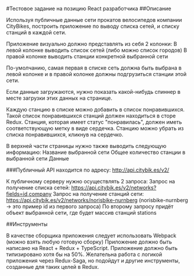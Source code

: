 #Тестовое задание на позицию React разработчика
##Описание

Используя публичные данные сети прокатов велосипедов компании CityBikes, построить приложение по выводу списка сетей, и списку станций в каждой сети.

Приложение визуально должно представлять из себя 2 колонки:
В левой колонке выводить список сетей (либо можно список городов)
В правой колонке выводить станции конкретной выбранной сети

По-умолчанию, самая первая в списке сеть должна быть выбрана в левой колонке и в правой колонке должны подгрузиться станции этой сети.

Если данные загружаются, нужно показать какой-нибудь спиннер в месте загрузки этих данных на странице.

Каждую станцию в списке можно добавить в список понравившихся. Такой список понравившихся станций должен находиться в сторе Redux. Станция, которая имеет статус "понравилась", должен иметь соответствующую метку в виде сердечка. Станцию можно убрать из списка понравившихся, кликнув на сердечко.

В верхней части страницы нужно также выводить следующую информацию:
Название выбранной сети
Общее количество станции в выбранной сети
Данные

###Публичный API находится по адресу: http://api.citybik.es/v2/

К публичному серверу нужно осуществлять 2 запроса:
Запрос на получение списка сетей: https://api.citybik.es/v2/networks?fields=id,company
Запрос на получение станций сети: https://api.citybik.es/v2/networks/norisbike-nurnberg (norisbike-nurnberg → это пример id из первого запроса)
По второму запросу придёт объект выбранной сети, где будет массив станций stations

##Инструменты

В качестве сборщика приложения следует использовать Webpack (можно взять любую готовую сборку)
Приложение должно быть написано на React + Redux + TypeScript.
Приложение должно быть типизировано хотя бы на 50%.
 Желательна работа с логикой приложения через Redux-Saga, но подойдут и другие инструменты, созданные для таких целей в Redux.
